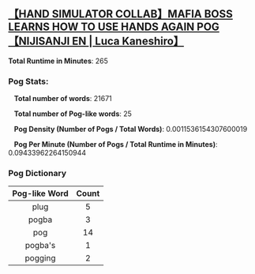 ## [【HAND SIMULATOR COLLAB】MAFIA BOSS LEARNS HOW TO USE HANDS AGAIN POG【NIJISANJI EN | Luca Kaneshiro】](https://www.youtube.com/watch?v=zl7s82XvgD4)
**Total Runtime in Minutes**: 265

### **Pog Stats:**

&nbsp;&nbsp;&nbsp;**Total number of words**: 21671

&nbsp;&nbsp;&nbsp;**Total number of Pog-like words**: 25

&nbsp;&nbsp;&nbsp;**Pog Density (Number of Pogs / Total Words)**: 0.0011536154307600019

&nbsp;&nbsp;&nbsp;**Pog Per Minute (Number of Pogs / Total Runtime in Minutes)**: 0.09433962264150944

### **Pog Dictionary**
**Pog-like Word** | **Count**
:---: | :---:
plug | 5
pogba | 3
pog | 14
pogba's | 1
pogging | 2
